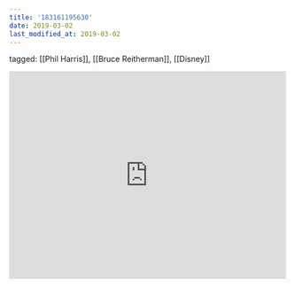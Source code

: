 ```yaml
---
title: '183161195630'
date: 2019-03-02
last_modified_at: 2019-03-02
---
```

tagged: [[Phil Harris]], [[Bruce Reitherman]], [[Disney]]
<iframe allow="accelerometer; autoplay; clipboard-write; encrypted-media; gyroscope; picture-in-picture" allowfullscreen="" frameborder="0" height="375" id="youtube_iframe" src="https://www.youtube.com/embed/1PK-6fweLoo?feature=oembed&amp;enablejsapi=1&amp;origin=https://safe.txmblr.com&amp;wmode=opaque" width="500"></iframe>